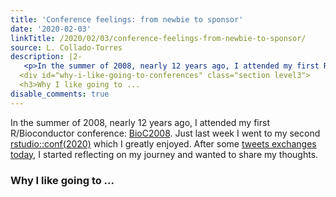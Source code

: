 ```yaml
---
title: 'Conference feelings: from newbie to sponsor'
date: '2020-02-03'
linkTitle: /2020/02/03/conference-feelings-from-newbie-to-sponsor/
source: L. Collado-Torres
description: |2-
   <p>In the summer of 2008, nearly 12 years ago, I attended my first R/Bioconductor conference: <a href="https://bioconductor.org/help/course-materials/2008/BioC2008/">BioC2008</a>. Just last week I went to my second <a href="https://rstudio.com/conference/">rstudio::conf(2020)</a> which I greatly enjoyed. After some <a href="https://twitter.com/fellgernon/status/1224512627017244673?s=20">tweets exchanges today</a>, I started reflecting on my journey and wanted to share my thoughts.</p>
  <div id="why-i-like-going-to-conferences" class="section level3">
  <h3>Why I like going to ...
disable_comments: true
---
```

 <p>In the summer of 2008, nearly 12 years ago, I attended my first R/Bioconductor conference: <a href="https://bioconductor.org/help/course-materials/2008/BioC2008/">BioC2008</a>. Just last week I went to my second <a href="https://rstudio.com/conference/">rstudio::conf(2020)</a> which I greatly enjoyed. After some <a href="https://twitter.com/fellgernon/status/1224512627017244673?s=20">tweets exchanges today</a>, I started reflecting on my journey and wanted to share my thoughts.</p>
<div id="why-i-like-going-to-conferences" class="section level3">
<h3>Why I like going to ...